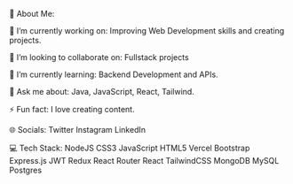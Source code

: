 💫 About Me:

🔭 I’m currently working on:
Improving Web Development skills and creating projects.

👯 I’m looking to collaborate on:
Fullstack projects

🌱 I’m currently learning:
Backend Development and APIs.

💬 Ask me about:
Java, JavaScript, React, Tailwind.

⚡ Fun fact:
I love creating content.

🌐 Socials:
Twitter Instagram LinkedIn 

💻 Tech Stack:
NodeJS CSS3 JavaScript HTML5 Vercel Bootstrap Express.js JWT Redux React Router React TailwindCSS MongoDB MySQL Postgres 
